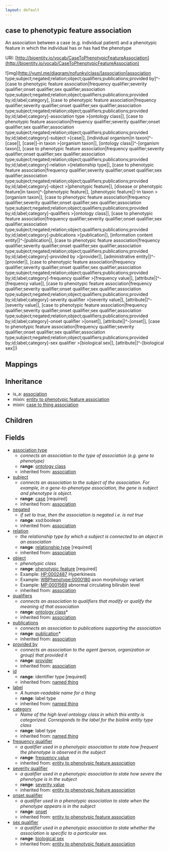 ```yaml
---
layout: default
---
```


## case to phenotypic feature association


An association between a case (e.g. individual patient) and a phenotypic feature in which the individual has or has had the phenotype

URI: [http://bioentity.io/vocab/CaseToPhenotypicFeatureAssociation](http://bioentity.io/vocab/CaseToPhenotypicFeatureAssociation)


![img](http://yuml.me/diagram/nofunky/class/[association|association type;subject;negated;relation;object;qualifiers;publications;provided by]^-[case to phenotypic feature association|frequency qualifier;severity qualifier;onset qualifier;sex qualifier;association type;subject;negated;relation;object;qualifiers;publications;provided by;id;label;category], [case to phenotypic feature association|frequency qualifier;severity qualifier;onset qualifier;sex qualifier;association type;subject;negated;relation;object;qualifiers;publications;provided by;id;label;category]-association type >[ontology class|], [case to phenotypic feature association|frequency qualifier;severity qualifier;onset qualifier;sex qualifier;association type;subject;negated;relation;object;qualifiers;publications;provided by;id;label;category]-subject >[case|], [individual organism|in taxon]^-[case|], [case|]-in taxon >[organism taxon|], [ontology class|]^-[organism taxon|], [case to phenotypic feature association|frequency qualifier;severity qualifier;onset qualifier;sex qualifier;association type;subject;negated;relation;object;qualifiers;publications;provided by;id;label;category]-relation >[relationship type|], [case to phenotypic feature association|frequency qualifier;severity qualifier;onset qualifier;sex qualifier;association type;subject;negated;relation;object;qualifiers;publications;provided by;id;label;category]-object >[phenotypic feature|], [disease or phenotypic feature|in taxon]^-[phenotypic feature|], [phenotypic feature|]-in taxon >[organism taxon|], [case to phenotypic feature association|frequency qualifier;severity qualifier;onset qualifier;sex qualifier;association type;subject;negated;relation;object;qualifiers;publications;provided by;id;label;category]-qualifiers >[ontology class|], [case to phenotypic feature association|frequency qualifier;severity qualifier;onset qualifier;sex qualifier;association type;subject;negated;relation;object;qualifiers;publications;provided by;id;label;category]-publications >[publication|], [information content entity|]^-[publication|], [case to phenotypic feature association|frequency qualifier;severity qualifier;onset qualifier;sex qualifier;association type;subject;negated;relation;object;qualifiers;publications;provided by;id;label;category]-provided by >[provider|], [administrative entity|]^-[provider|], [case to phenotypic feature association|frequency qualifier;severity qualifier;onset qualifier;sex qualifier;association type;subject;negated;relation;object;qualifiers;publications;provided by;id;label;category]-frequency qualifier >[frequency value|], [attribute|]^-[frequency value|], [case to phenotypic feature association|frequency qualifier;severity qualifier;onset qualifier;sex qualifier;association type;subject;negated;relation;object;qualifiers;publications;provided by;id;label;category]-severity qualifier >[severity value|], [attribute|]^-[severity value|], [case to phenotypic feature association|frequency qualifier;severity qualifier;onset qualifier;sex qualifier;association type;subject;negated;relation;object;qualifiers;publications;provided by;id;label;category]-onset qualifier >[onset|], [attribute|]^-[onset|], [case to phenotypic feature association|frequency qualifier;severity qualifier;onset qualifier;sex qualifier;association type;subject;negated;relation;object;qualifiers;publications;provided by;id;label;category]-sex qualifier >[biological sex|], [attribute|]^-[biological sex|])
## Mappings


## Inheritance

 *  is_a: [association](Association.html)
 *  mixin: [entity to phenotypic feature association](EntityToPhenotypicFeatureAssociation.html)
 *  mixin: [case to thing association](CaseToThingAssociation.html)

## Children



## Fields

 * [association type](association_type.html)
    * _connects an association to the type of association (e.g. gene to phenotype)_
    * __range__: [ontology class](OntologyClass.html)
    * inherited from: [association](Association.html)
 * [subject](subject.html)
    * _connects an association to the subject of the association. For example, in a gene-to-phenotype association, the gene is subject and phenotype is object._
    * __range__: [case](Case.html) [required]
    * inherited from: [association](Association.html)
 * [negated](negated.html)
    * _if set to true, then the association is negated i.e. is not true_
    * __range__: xsd:boolean
    * inherited from: [association](Association.html)
 * [relation](relation.html)
    * _the relationship type by which a subject is connected to an object in an association_
    * __range__: [relationship type](RelationshipType.html) [required]
    * inherited from: [association](Association.html)
 * [object](object.html)
    * _phenotypic class_
    * __range__: [phenotypic feature](PhenotypicFeature.html) [required]
    * Example: [HP:0002487](http://purl.obolibrary.org/obo/HP_0002487) Hyperkinesis
    * Example: [WBPhenotype:0000180](http://purl.obolibrary.org/obo/WBPhenotype_0000180) axon morphology variant
    * Example: [MP:0001569](http://purl.obolibrary.org/obo/MP_0001569) abnormal circulating bilirubin level
    * inherited from: [association](Association.html)
 * [qualifiers](qualifiers.html)
    * _connects an association to qualifiers that modify or qualify the meaning of that association_
    * __range__: [ontology class](OntologyClass.html)*
    * inherited from: [association](Association.html)
 * [publications](publications.html)
    * _connects an association to publications supporting the association_
    * __range__: [publication](Publication.html)*
    * inherited from: [association](Association.html)
 * [provided by](provided_by.html)
    * _connects an association to the agent (person, organization or group) that provided it_
    * __range__: [provider](Provider.html)
    * inherited from: [association](Association.html)
 * [id](id.html)
    * __range__: identifier type [required]
    * inherited from: [named thing](NamedThing.html)
 * [label](label.html)
    * _A human-readable name for a thing_
    * __range__: label type
    * inherited from: [named thing](NamedThing.html)
 * [category](category.html)
    * _Name of the high level ontology class in which this entity is categorized. Corresponds to the label for the biolink entity type class_
    * __range__: label type
    * inherited from: [named thing](NamedThing.html)
 * [frequency qualifier](frequency_qualifier.html)
    * _a qualifier used in a phenotypic association to state how frequent the phenotype is observed in the subject_
    * __range__: [frequency value](FrequencyValue.html)
    * inherited from: [entity to phenotypic feature association](EntityToPhenotypicFeatureAssociation.html)
 * [severity qualifier](severity_qualifier.html)
    * _a qualifier used in a phenotypic association to state how severe the phenotype is in the subject_
    * __range__: [severity value](SeverityValue.html)
    * inherited from: [entity to phenotypic feature association](EntityToPhenotypicFeatureAssociation.html)
 * [onset qualifier](onset_qualifier.html)
    * _a qualifier used in a phenotypic association to state when the phenotype appears is in the subject_
    * __range__: [onset](Onset.html)
    * inherited from: [entity to phenotypic feature association](EntityToPhenotypicFeatureAssociation.html)
 * [sex qualifier](sex_qualifier.html)
    * _a qualifier used in a phenotypic association to state whether the association is specific to a particular sex._
    * __range__: [biological sex](BiologicalSex.html)
    * inherited from: [entity to phenotypic feature association](EntityToPhenotypicFeatureAssociation.html)
